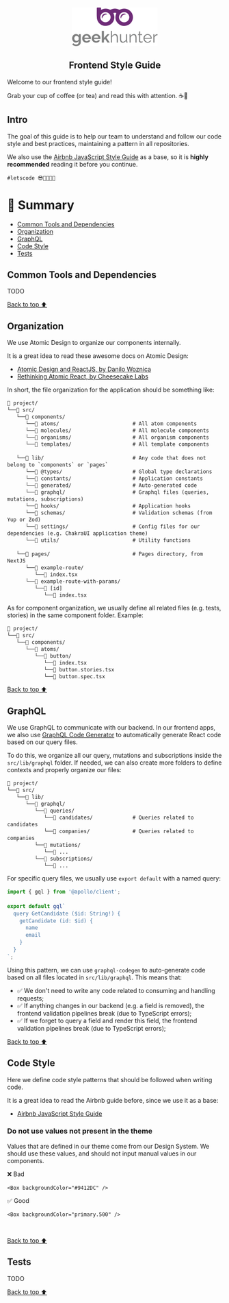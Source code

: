 <p align="center">
  <img alt="logo" src="/docs/logo.png" width="200">
</p>

<h2 align="center">
  Frontend Style Guide
</h2>

Welcome to our frontend style guide!

Grab your cup of coffee (or tea) and read this with attention. ☕🍵

## Intro

The goal of this guide is to help our team to understand and follow our code style and best practices, maintaining a pattern in all repositories.

We also use the [Airbnb JavaScript Style Guide](https://github.com/airbnb/javascript) as a base, so it is **highly recommended** reading it before you continue.

`#letscode 😎👩‍💻👨‍💻`

# :pushpin: Summary

* [Common Tools and Dependencies](#common-tools-and-dependencies)
* [Organization](#organization)
* [GraphQL](#graphql)
* [Code Style](#code-style)
* [Tests](#tests)

## Common Tools and Dependencies

TODO

[Back to top ⬆️](#pushpin-summary)

## Organization

We use Atomic Design to organize our components internally.

It is a great idea to read these awesome docs on Atomic Design:

- [Atomic Design and ReactJS, by Danilo Woznica](https://danilowoz.com/blog/atomic-design-with-react)
- [Rethinking Atomic React, by Cheesecake Labs](https://cheesecakelabs.com/br/blog/rethinking-atomic-design-react-projects/)

In short, the file organization for the application should be something like:

```
📁 project/
└──📁 src/
   └──📁 components/
      └──📁 atoms/                        # All atom components
      └──📁 molecules/                    # All molecule components
      └──📁 organisms/                    # All organism components
      └──📁 templates/                    # All template components

   └──📁 lib/                             # Any code that does not belong to `components` or `pages`
      └──📁 @types/                       # Global type declarations
      └──📁 constants/                    # Application constants
      └──📁 generated/                    # Auto-generated code
      └──📁 graphql/                      # Graphql files (queries, mutations, subscriptions)
      └──📁 hooks/                        # Application hooks
      └──📁 schemas/                      # Validation schemas (from Yup or Zod)
      └──📁 settings/                     # Config files for our dependencies (e.g. ChakraUI application theme)
      └──📁 utils/                        # Utility functions

   └──📁 pages/                           # Pages directory, from NextJS
      └──📁 example-route/
         └──📝 index.tsx
      └──📁 example-route-with-params/
         └──📁 [id]
            └──📝 index.tsx
```

As for component organization, we usually define all related files (e.g. tests, stories) in the same component folder. Example:

```
📁 project/
└──📁 src/
   └──📁 components/
      └──📁 atoms/
         └──📁 button/
            └──📝 index.tsx
            └──📝 button.stories.tsx
            └──📝 button.spec.tsx
```

[Back to top ⬆️](#pushpin-summary)

## GraphQL

We use GraphQL to communicate with our backend. In our frontend apps, we also use [GraphQL Code Generator](https://www.graphql-code-generator.com/) to automatically generate React code based on our query files.

To do this, we organize all our query, mutations and subscriptions inside the `src/lib/graphql` folder. If needed, we can also create more folders to define contexts and properly organize our files:

```
📁 project/
└──📁 src/
   └──📁 lib/
      └──📁 graphql/
         └──📁 queries/
            └──📁 candidates/             # Queries related to candidates
            └──📁 companies/              # Queries related to companies
         └──📁 mutations/
            └──📁 ...
         └──📁 subscriptions/
            └──📁 ...
```

For specific query files, we usually use `export default` with a named query:

```typescript
import { gql } from '@apollo/client';

export default gql`
  query GetCandidate ($id: String!) {
    getCandidate (id: $id) {
      name
      email
    }
  }
`;
```

Using this pattern, we can use `graphql-codegen` to auto-generate code based on all files located in `src/lib/graphql`. This means that:

- ✅ We don't need to write any code related to consuming and handling requests;
- ✅ If anything changes in our backend (e.g. a field is removed), the frontend validation pipelines break (due to TypeScript errors);
- ✅ If we forget to query a field and render this field, the frontend validation pipelines break (due to TypeScript errors);

[Back to top ⬆️](#pushpin-summary)

## Code Style

Here we define code style patterns that should be followed when writing code.

It is a great idea to read the Airbnb guide before, since we use it as a base:

- [Airbnb JavaScript Style Guide](https://github.com/airbnb/javascript)

### Do not use values not present in the theme

Values that are defined in our theme come from our Design System. We should use these values, and should not input manual values in our components.

❌ Bad
```tsx
<Box backgroundColor="#9412DC" />
```

✅ Good
```tsx
<Box backgroundColor="primary.500" />
```

<br />

[Back to top ⬆️](#pushpin-summary)

## Tests

TODO

[Back to top ⬆️](#pushpin-summary)
